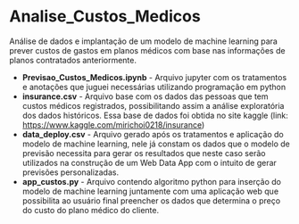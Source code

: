 # Analise_Custos_Medicos
Análise de dados e implantação de um modelo de machine learning para prever custos de gastos em planos médicos com base nas informações de planos contratados anteriormente.

+ **Previsao_Custos_Medicos.ipynb** - Arquivo jupyter com os tratamentos e anotações que juguei necessárias utilizando programação em python
+ **insurance.csv** - Arquivo base com os dados das pessoas que tem custos médicos registrados, possibilitando assim a análise exploratória dos dados históricos. Essa base de dados foi obtida no site kaggle (link: https://www.kaggle.com/mirichoi0218/insurance)
+ **data_deploy.csv** - Arquivo gerado após os tratamentos e aplicação do modelo de machine learning, nele já constam os dados que o modelo de previsão necessita para gerar os resultados que neste caso serão utilizados na construção de um Web Data App com o intuito de gerar previsões personalizadas. 
+ **app_custos.py** - Arquivo contendo algoritmo python para inserção do modelo de machine learning juntamente com uma aplicação web que possibilita ao usuário final preencher os dados que determina o preço do custo do plano médico do cliente. 
